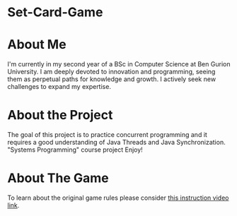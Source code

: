 # Set-Card-Game

# About Me
I'm currently in my second year of a BSc in Computer Science at Ben Gurion University. I am deeply devoted to innovation and programming, seeing them as perpetual paths for knowledge and growth. I actively seek new challenges to expand my expertise.

# About the Project
The goal of this project is to practice concurrent programming and it requires a good understanding of Java Threads and Java Synchronization.
"Systems Programming" course project
Enjoy!

# About The Game
To learn about the original game rules please consider [this instruction video link](https://www.youtube.com/watch?v=NzXDfSFQ1c0&ab_channel=TripleSGames).
